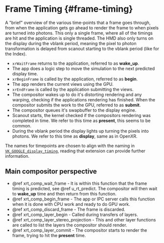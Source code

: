 # Frame Timing {#frame-timing}

<!--
Copyright 2021, Collabora, Ltd. and the Monado contributors
SPDX-License-Identifier: BSL-1.0
-->

A "brief" overview of the various time-points that a frame goes through, from
when the application gets go ahead to render the frame to when pixels are turned
into photons. This only a single frame, where all of the timings are hit and the
application is single threaded. The HMD also only turns on the display during
the vblank period, meaning the pixel to photon transformation is delayed from
scanout starting to the vblank period (like for the Index).

* `xrWaitFrame` returns to the application, referred to as **wake_up**.
* The app does a logic step to move the simulation to the next predicted
  display time.
* `xrBeginFrame` is called by the application, referred to as **begin**.
* The app renders the current views using the GPU.
* `xrEndFrame` is called by the application submitting the views.
* The compositor wakes up to do it's distorting rendering and any warping,
  checking if the applications rendering has finished. When the compositor
  submits the work to the GPU, referred to as **submit**.
* The compositor queues it's swapbuffer to the display engine.
* Scanout starts, the kernel checked if the compositors rendering was completed
  in time. We refer to this time as **present**, this seems to be common.
* During the vblank period the display lights up turning the pixels into
  photons. We refer to this time as **display**, same as in OpenXR.

The names for timepoints are chosen to align with the naming in
[`VK_GOOGLE_display_timing`][], reading that extension can provide further
information.

## Main compositor perspective

* @ref xrt_comp_wait_frame - It is within this function that the frame timing is
  predicted, see @ref u_rt_predict. The compositor will then wait to
  **wake_up** time and then return from this function.
* @ref xrt_comp_begin_frame - The app or IPC server calls this function when it
  is done with CPU work and ready to do GPU work.
* @ref xrt_comp_discard_frame - The frame is discarded.
* @ref xrt_comp_layer_begin - Called during transfers of layers.
* @ref xrt_comp_layer_stereo_projection - This and other layer functions are
  called to list the layers the compositor should render.
* @ref xrt_comp_layer_commit - The compositor starts to render the frame,
  trying to hit the **present** time.

[`VK_GOOGLE_display_timing`]: https://www.khronos.org/registry/vulkan/specs/1.2-extensions/man/html/VK_GOOGLE_display_timing.html
